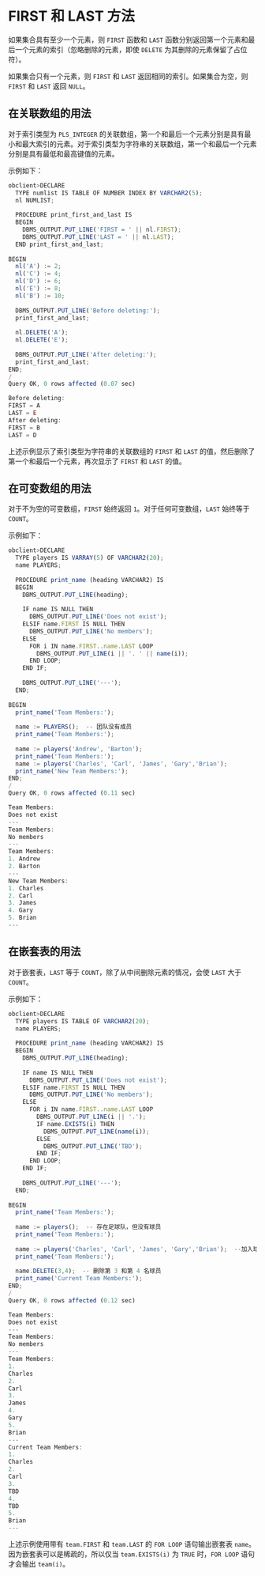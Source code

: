 FIRST 和 LAST 方法 
====================================

如果集合具有至少一个元素，则 `FIRST` 函数和 `LAST` 函数分别返回第一个元素和最后一个元素的索引（忽略删除的元素，即使 `DELETE` 为其删除的元素保留了占位符）。

如果集合只有一个元素，则 `FIRST` 和 `LAST` 返回相同的索引。如果集合为空，则 `FIRST` 和 `LAST` 返回 `NULL`。

在关联数组的用法 
-----------------

对于索引类型为 `PLS_INTEGER` 的关联数组，第一个和最后一个元素分别是具有最小和最大索引的元素。对于索引类型为字符串的关联数组，第一个和最后一个元素分别是具有最低和最高键值的元素。

示例如下：

```javascript
obclient>DECLARE
  TYPE numlist IS TABLE OF NUMBER INDEX BY VARCHAR2(5);
  nl NUMLIST;
  
  PROCEDURE print_first_and_last IS
  BEGIN
    DBMS_OUTPUT.PUT_LINE('FIRST = ' || nl.FIRST);
    DBMS_OUTPUT.PUT_LINE('LAST = ' || nl.LAST);
  END print_first_and_last;
 
BEGIN
  nl('A') := 2;
  nl('C') := 4;
  nl('D') := 6;
  nl('E') := 8;
  nl('B') := 10;
  
  DBMS_OUTPUT.PUT_LINE('Before deleting:');
  print_first_and_last;
 
  nl.DELETE('A');
  nl.DELETE('E');
 
  DBMS_OUTPUT.PUT_LINE('After deleting:');
  print_first_and_last;
END;
/
Query OK, 0 rows affected (0.07 sec)

Before deleting:
FIRST = A
LAST = E
After deleting:
FIRST = B
LAST = D
```



上述示例显示了索引类型为字符串的关联数组的 `FIRST` 和 `LAST` 的值，然后删除了第一个和最后一个元素，再次显示了 `FIRST` 和 `LAST` 的值。

在可变数组的用法 
-----------------

对于不为空的可变数组，`FIRST` 始终返回 `1`。对于任何可变数组，`LAST` 始终等于 `COUNT`。

示例如下：

```javascript
obclient>DECLARE
  TYPE players IS VARRAY(5) OF VARCHAR2(20);   
  name PLAYERS;
  
  PROCEDURE print_name (heading VARCHAR2) IS
  BEGIN
    DBMS_OUTPUT.PUT_LINE(heading);
    
    IF name IS NULL THEN
      DBMS_OUTPUT.PUT_LINE('Does not exist');
    ELSIF name.FIRST IS NULL THEN
      DBMS_OUTPUT.PUT_LINE('No members');
    ELSE
      FOR i IN name.FIRST..name.LAST LOOP
        DBMS_OUTPUT.PUT_LINE(i || '. ' || name(i));
      END LOOP;
    END IF;
  
    DBMS_OUTPUT.PUT_LINE('---'); 
  END;
  
BEGIN 
  print_name('Team Members:');
  
  name := PLAYERS();  -- 团队没有成员
  print_name('Team Members:');
  
  name := players('Andrew', 'Barton');
  print_name('Team Members:');
  name := players('Charles', 'Carl', 'James', 'Gary','Brian');
  print_name('New Team Members:');
END;
/
Query OK, 0 rows affected (0.11 sec)

Team Members:
Does not exist
---
Team Members:
No members
---
Team Members:
1. Andrew
2. Barton
---
New Team Members:
1. Charles
2. Carl
3. James
4. Gary
5. Brian
---
```



在嵌套表的用法 
----------------

对于嵌套表，`LAST` 等于 `COUNT`，除了从中间删除元素的情况，会使 `LAST` 大于 `COUNT`。

示例如下：

```javascript
obclient>DECLARE
  TYPE players IS TABLE OF VARCHAR2(20);   
  name PLAYERS;
  
  PROCEDURE print_name (heading VARCHAR2) IS
  BEGIN
    DBMS_OUTPUT.PUT_LINE(heading);
    
    IF name IS NULL THEN
      DBMS_OUTPUT.PUT_LINE('Does not exist');
    ELSIF name.FIRST IS NULL THEN
      DBMS_OUTPUT.PUT_LINE('No members');
    ELSE
      FOR i IN name.FIRST..name.LAST LOOP
        DBMS_OUTPUT.PUT_LINE(i || '.');
        IF name.EXISTS(i) THEN
          DBMS_OUTPUT.PUT_LINE(name(i));
        ELSE
          DBMS_OUTPUT.PUT_LINE('TBD');
        END IF;
      END LOOP;
    END IF;
  
    DBMS_OUTPUT.PUT_LINE('---'); 
  END;
  
BEGIN 
  print_name('Team Members:');
  
  name := players();  -- 存在足球队，但没有球员
  print_name('Team Members:');
  
  name := players('Charles', 'Carl', 'James', 'Gary','Brian');  --加入球员
  print_name('Team Members:');
  
  name.DELETE(3,4);  -- 删除第 3 和第 4 名球员
  print_name('Current Team Members:');
END;
/
Query OK, 0 rows affected (0.12 sec)

Team Members:
Does not exist
---
Team Members:
No members
---
Team Members:
1.
Charles
2.
Carl
3.
James
4.
Gary
5.
Brian
---
Current Team Members:
1.
Charles
2.
Carl
3.
TBD
4.
TBD
5.
Brian
---
```



上述示例使用带有 `team.FIRST` 和 `team.LAST` 的 `FOR LOOP` 语句输出嵌套表 `name`。因为嵌套表可以是稀疏的，所以仅当 `team.EXISTS(i)` 为 `TRUE` 时，`FOR LOOP` 语句才会输出 `team(i)`。
